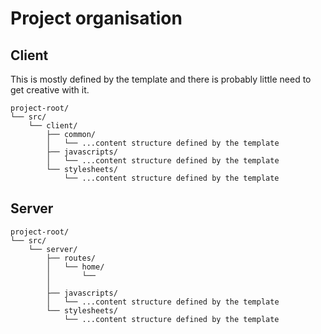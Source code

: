 # Project organisation

## Client

This is mostly defined by the template and there is probably little need to get creative with it.

```
project-root/
└── src/
    └── client/
        ├── common/
        │   └── ...content structure defined by the template
        ├── javascripts/
        │   └── ...content structure defined by the template
        └── stylesheets/
            └── ...content structure defined by the template
```

## Server

```
project-root/
└── src/
    └── server/
        ├── routes/
        │   └── home/
        │       └──
        │
        ├── javascripts/
        │   └── ...content structure defined by the template
        └── stylesheets/
            └── ...content structure defined by the template
```
